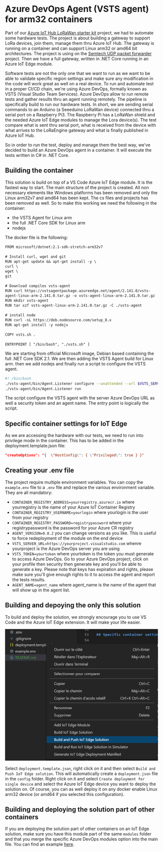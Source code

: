 # Azure DevOps Agent (VSTS agent) for arm32 containers

Part of our [Azure IoT Hub LoRaWan starter kit](https://github.com/Azure/iotedge-lorawan-starterkit) project, we had to automate some hardware tests. The project is about building a gateway to support LoRa devices, join them, manage them thru Azure IoT Hub. The gateway is running on a container and can support Linux arm32 or amd64 bit architectures. The project is using on the [Semtech UDP packet forwarder](https://github.com/Lora-net/packet_forwarder) project. Then we have a full gateway, written in .NET Core running in an Azure IoT Edge module.

Software tests are not the only one that we want to run as we want to be able to validate specific region settings and make sure any modification in the code will work great as well on a real  device. To run and automate test in a proper CI/CD chain, we're using Azure DevOps, formally known as VSTS (Visual Studio Team Services). Azure DevOps allow to run remote tests and gather results thru an agent running remotely. The pipeline is specifically build to run our hardware tests. In short, we are sending serial commands to an Arduino (a Seeeduino LoRaWan device) connected thru a serial port on a Raspberry Pi3. The Raspberry Pi has a LoRaWan shield and the needed Azure IoT Edge modules to manage the Lora device(s). The test compare what is sent thru serial port, what is received from the device with what arrives to the LoRaEngine gateway and what is finally published in Azure IoT Hub.

So in order to run the test, deploy and manage them the best way, we've decided to build an Azure DevOps agent in a container. It will execute the tests written in C# in .NET Core. 

## Building the container

This solution is build on top of a VS Code Azure IoT Edge module. It is the fastest way to start. The main structure of the project is created. All non necessary elements like Windows platforms has been removed and only the Linux arm32v7 and amd64 has been kept. The cs files and projects has been removed as well. So to make this working we need the following in the container:

* the VSTS Agent for Linux arm
* the full .NET Core SDK for Linux arm
* nodejs

The docker file is the following:

```docker
FROM microsoft/dotnet:2.1-sdk-stretch-arm32v7
 
# Install curl, wget and git
RUN apt-get update && apt-get install -y \
curl \
wget \
git
 
# Download compiles vsts-agent
RUN curl https://vstsagentpackage.azureedge.net/agent/2.141.0/vsts-agent-linux-arm-2.141.0.tar.gz -o vsts-agent-linux-arm-2.141.0.tar.gz
RUN mkdir vsts-agent
RUN tar xzf vsts-agent-linux-arm-2.141.0.tar.gz -C ./vsts-agent
 
# install node
RUN curl -sL https://deb.nodesource.com/setup_8.x
RUN apt-get install -y nodejs

COPY vsts.sh .

ENTRYPOINT [ "/bin/bash", "./vsts.sh" ]

```

We are starting from official Microsoft image, Debian based containing the full .NET Core SDK 2.1. We are then adding the VSTS Agent build for Linux arm. then we add nodejs and finally run a script to configure the VSTS agent.

```bash
#! /bin/bash
./vsts-agent/bin/Agent.Listener configure --unattended --url $VSTS_SERVER_URL --auth PAT --token $VSTS_TOKEN --pool default --agent $AGENT_NAME --replace --acceptTeeEula
./vsts-agent/bin/Agent.Listener run
```

The script configure the VSTS agent with the server Azure DevOps URL as well a security token and an agent name. The entry point is logically the script.

## Specific container settings for IoT Edge

As we are accessing the hardware with our tests, we need to run into privilege mode in the container. This has to be added in the deployment.template.json file:

```json
"createOptions": "{  \"HostConfig\": { \"Privileged\": true } }"
```

## Creating your .env file

The project require multiple environment variables. You can copy the ```example.env``` file to a ```.env``` file and replace the various environment variable.
They are all mandatory:

* ```CONTAINER_REGISTRY_ADDRESS=yourregistry.azurecr.io``` where yourregistry is the name of your Azure IoT Container Registry
* ```CONTAINER_REGISTRY_USERNAME=yourlogin``` where yourlogin is the user from your registry
* ```CONTAINER_REGISTRY_PASSWORD=registrypassword``` where your registrypassword is the password for your Azure CR registry
* ```AGENT_VERSION=0.0.2``` you can change versions as you like. This is useful to force redeployment of the module on the end device
* ```VSTS_SERVER_URL=https://yourproject.visualstudio.com``` whenre yourproject is the Azure DevOps server you are using
* ```VSTS_TOKEN=yourtoken``` where yourtoken is the token you must generate to access Azure DevOps. Go to your Azure DevOps project, click on your profile then security then generate key and you'll be able to generate a key. Please note that keys has expiration and rights, please make sure you'll give enough rights to it to access the agent and report the tests results.
* ```AGENT_NAME=agent_name``` where agent_name is the name of the agent that will show up in the agent list.

## Building and depoying the only this solution

To build and deploy the solution, we strongly encourage you to use VS Code and the Azure IoT Edge extension. It will make your life easier.

![deployment](/pictures/iotedgebuildcontainer.png)

Select ```deployment.template.json```, right click on it and then select ```Build and Push IoT Edge solution```. This will automatically create a ```deployment.json``` file in the ```config``` folder. Right click on it and select ```Create deployment for single device``` and select the Azure IoT Edge device you want to deploy the solution on. Of course, you can as well deploy it on any docker enable Linux arm32 device (or amd64 if you selected this configuration). 

## Building and deploying the solution part of other containers

If you are deploying the solution part of other containers on an IoT Edge solution, make sure you have this module part of the same ```modules``` folder and that you merge the specific Azure DevOps modules option into the main file. You can find an example [here](https://github.com/Azure/iotedge-lorawan-starterkit/blob/oneweek-pipeline/LoRaEngine/deployment.test.template.json).

